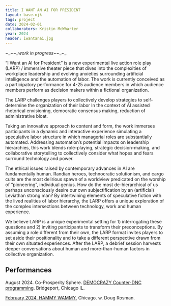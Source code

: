 ```yaml
---
title: I WANT AN AI FOR PRESIDENT
layout: base.njk
tags: project
date: 2024-02-01
collaborators: Kristin McWharter
year: 2024
header: iwantanai.jpg
---
```


~_~_~_work in progress~_~_~_

“I Want an AI for President” is a new experimental live action role play (LARP) / immersive theater piece that dives into the complexities of workplace leadership and evolving anxieties surrounding artificial intelligence and the automation of labor. The work is currently conceived as a participatory performance for 4-25 audience members in which audience members perform as decision makers within a fictional organization.

The LARP challenges players to collectively develop strategies to self-determine the organization of their labor In the context of AI assisted rhetorical envisioning, democratic consensus making, reduction of administrative bloat.

Taking an innovative approach to content and form, the work immerses participants in a dynamic and interactive experience simulating a speculative labor structure in which managerial roles are substantially automated. Addressing automation’s potential impacts on leadership hierarchies, this work blends role-playing, strategic decision-making, and collaborative storytelling to collectively consider what hopes and fears surround technology and power.

The ethical issues raised by contemporary advances in AI are fundamentally human. Randian heroes, technocratic solutionism, and cargo cults are the most delirious spawn of a worldview predicated on the worship of “pioneering”, individual genius. How do the most de-hierarchical of us perhaps unconsciously desire our own subjectification by an (artificial) Leviathan strong man? By intertwining elements of speculative fiction with the lived realities of labor hierarchy, the LARP offers a unique exploration of the complex intersections between technology, work and human experience.

We believe LARP is a unique experimental setting for 1) interrogating these questions and 2) inviting participants to transform their preconceptions. By assuming a role different from their own, the LARP format invites players to set aside their positionality and to take a different perspective drawn from their own situated experiences. After the LARP, a debrief session harvests deeper conversations about human and more-than-human factors in collective organization.

## Performances

August 2024. Co-Prosperity Sphere. [DEMOCRAZY Counter-DNC programming](https://coprosperity.org/chicago/2024/8/12/democrazy-dnc-counter-programming-at-co-prosperity). Bridgeport, Chicago IL.

[February 2024. HAMMY WAMMY.](https://ccam.world/programs/24-2-15-i-want-an-ai-for-president/) Chicago. w. Doug Rosman.
